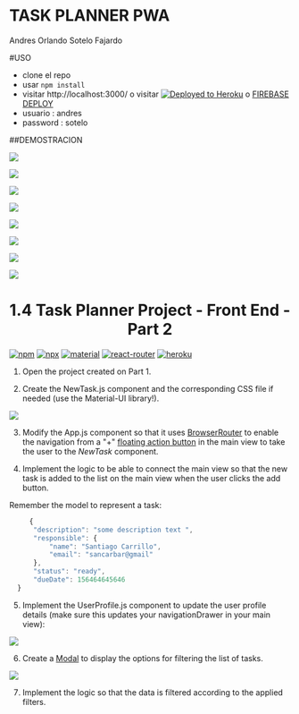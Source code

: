 # TASK PLANNER PWA
Andres Orlando Sotelo Fajardo

#USO 
- clone el repo
- usar ```npm install```
- visitar http://localhost:3000/ o visitar [![Deployed to Heroku](https://www.herokucdn.com/deploy/button.png)](https://task-plannerbyasof.herokuapp.com/) o [FIREBASE DEPLOY](https://taks-planner-app-f7906.web.app/)
- usuario : andres
- password : sotelo

##DEMOSTRACION

![](https://github.com/aosfandres/IETI-Lab5/blob/main/images/1.PNG)

![](https://github.com/aosfandres/IETI-Lab5/blob/main/images/2.PNG)

![](https://github.com/aosfandres/IETI-Lab5/blob/main/images/3.PNG)

![](https://github.com/aosfandres/IETI-Lab5/blob/main/images/4.PNG)

![](https://github.com/aosfandres/IETI-Lab5/blob/main/images/5.PNG)

![](https://github.com/aosfandres/IETI-Lab5/blob/main/images/6.PNG)

![](https://github.com/aosfandres/IETI-Lab5/blob/main/images/7.PNG)

![](images/react-material-heroku.png)

<h1 align="center">1.4 Task Planner Project - Front End - Part 2</h1>

[![npm](https://img.shields.io/badge/npm-v6.13.4-red.svg)](https://www.npmjs.com/)
[![npx](https://img.shields.io/badge/dependencies-npx-orange)](https://www.npmjs.com/package/npx)
[![material](https://img.shields.io/badge/dependencies-material--ui-yellow)](https://material-ui.com/)
[![react-router](https://img.shields.io/badge/dependencies-react--router-blue)](https://reacttraining.com/react-router/)
[![heroku](https://img.shields.io/badge/%E2%86%91_Deploy_to-Heroku-7056bf.svg)](https://www.heroku.com/)


1. Open the project created on Part 1.

2. Create the NewTask.js component and the corresponding CSS file if needed (use the Material-UI library!).

![](images/new-task.png)

3. Modify the App.js component so that it uses [BrowserRouter](https://reacttraining.com/react-router/web/example/basic) to enable the navigation from a "+" [floating action button](https://material-ui.com/components/floating-action-button/) in the main view to take the user to the *NewTask* component.

4. Implement the logic to be able to connect the main view so that the new task is added to the list on the main view when the user clicks the add button.

Remember the model to represent a task:
  ```javascript
       {
    	"description": "some description text ",
    	"responsible": {
    		"name": "Santiago Carrillo",
    		"email": "sancarbar@gmail"
    	},
    	"status": "ready",
    	"dueDate": 156464645646
    }
```
5. Implement the UserProfile.js component to update the user profile details (make sure this updates your navigationDrawer in your main view):

![](images/update-profile.png)

6. Create a [Modal](https://material-ui.com/utils/modal/) to display the options for filtering the list of tasks.

![](images/add-filter.png)

7. Implement the logic so that the data is filtered according to the applied filters.
